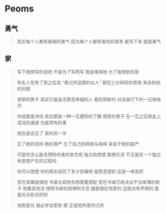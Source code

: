 # Peoms

## 勇气

> 其实每个人都有极端的勇气
> 因为每个人都有害怕的事务
> 能写下来
> 就是勇气

## 家

> 写下我想写的话吧
> 不是为了写而写
> 我是难得地
> 为了我想到的家
>
> 有名人在有了家之后说
> “我讨厌这国的女人”
> 我在三分钟前的苦恼
> 来自和他的同感
>
> 想家的男子
> 其实只是追寻更高幸福的人
> 看到阴影时
> 对自身打下的一记铁烙印
>
> 你说那是冲动
> 其实那是一种一见便知的了解
> 想家的男子
> 在一见之后再走上混沌的通道
> 也是常有的事
>
> 他总是会忘了
> 家的另一半
>
> 忘了她的坚持
> 她的尊严
> 忘了自己的拜倒与抉择
> 来自于她的威严
>
> 可是你怎么能去预防伤害的发生呢
> 独立和思想
> 能够交流
> 不正是另一个独立和思想产生的过程吗
>
> 你可以想想
> 你的再生经历了多少苦痛吧
> 我愿意想到
> 这是一味苦药
>
> 苦在其螺旋缠绕
> 书桌与其他东西需要搭配
> 苦在书桌已经决议不当单薄的架子
> 他要真地活
> 按照书桌的规律和生息
> 腿是插在地里的
> 边是没有界限的
> 面是光与影交织的
>
> 他若爱光
> 就必学会爱影
> 那
> 正是他热爱的讨厌
